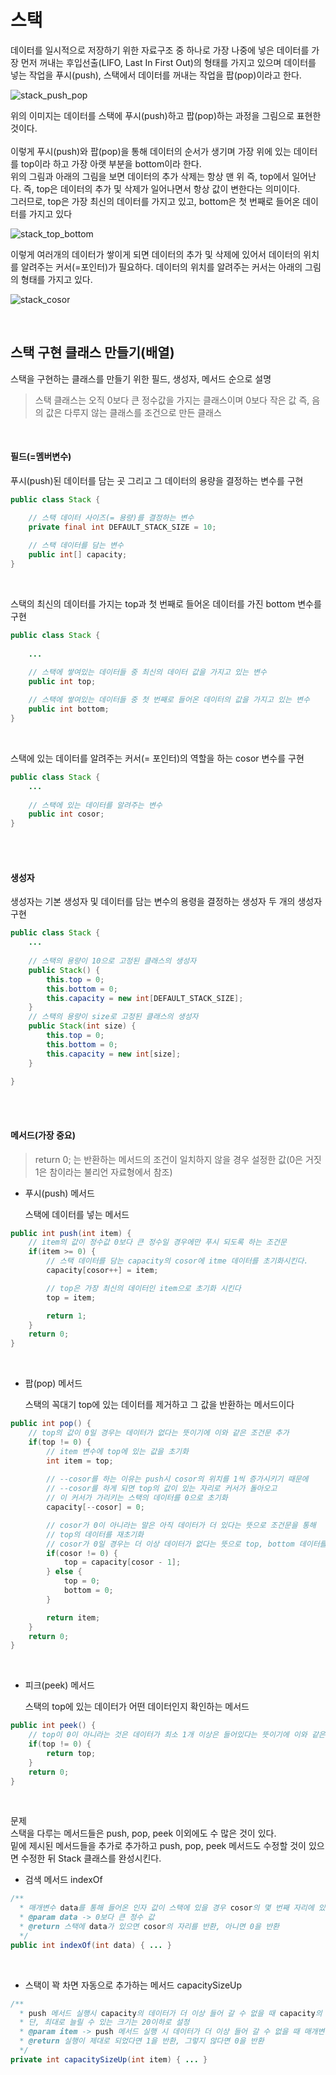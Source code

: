 # 스택

데이터를 일시적으로 저장하기 위한 자료구조 중 하나로 가장 나중에 넣은 데이터를 가장 먼저 꺼내는
후입선출(LIFO, Last In First Out)의 형태를 가지고 있으며 데이터를 넣는 작업을 푸시(push), 스택에서 데이터를
꺼내는 작업을 팝(pop)이라고 한다.

![stack_push_pop](https://github.com/Yoojeebee/alogorithm/blob/master/src/images/stack_push_pop.jpg?raw=true) 
  
위의 이미지는 데이터를 스택에 푸시(push)하고 팝(pop)하는 과정을 그림으로 표현한 것이다.  
<br/>
이렇게 푸시(push)와 팝(pop)을 통해 데이터의 순서가 생기며 가장 위에 있는 데이터를 top이라 하고 가장 아랫 부분을
bottom이라 한다.  
위의 그림과 아래의 그림을 보면 데이터의 추가 삭제는 항상 맨 위 즉, top에서 일어난다. 즉, top은 데이터의 추가 및 삭제가 일어나면서 
항상 값이 변한다는 의미이다.  
그러므로, top은 가장 최신의 데이터를 가지고 있고, bottom은 첫 번째로 들어온 데이터를 가지고 있다 

![stack_top_bottom](https://github.com/Yoojeebee/alogorithm/blob/master/src/images/stack_top_bottom.jpg?raw=true)

이렇게 여러개의 데이터가 쌓이게 되면 데이터의 추가 및 삭제에 있어서 데이터의 위치를 알려주는 커서(=포인터)가 필요하다.
데이터의 위치를 알려주는 커서는 아래의 그림의 형태를 가지고 있다.

![stack_cosor](https://github.com/Yoojeebee/alogorithm/blob/master/src/images/stack_cosor.jpg?raw=true)

<br/>
  
## 스택 구현 클래스 만들기(배열)
스택을 구현하는 클래스를 만들기 위한 필드, 생성자, 메서드 순으로 설명<br/>

> 스택 클래스는 오직 0보다 큰 정수값을 가지는 클래스이며 0보다 작은 값 즉, 음의 값은 다루지 않는 클래스를 조건으로 만든 클래스

<br/>

#### 필드(=멤버변수)
푸시(push)된 데이터를 담는 곳 그리고 그 데이터의 용량을 결정하는 변수를 구현
~~~java
public class Stack {

    // 스택 데이터 사이즈(= 용량)를 결정하는 변수
    private final int DEFAULT_STACK_SIZE = 10;    
    
    // 스택 데이터를 담는 변수
    public int[] capacity;
}
~~~
<br/>

스택의 최신의 데이터를 가지는 top과 첫 번째로 들어온 데이터를 가진 bottom 변수를 구현
```java
public class Stack {
    
    ...

    // 스택에 쌓여있는 데이터들 중 최신의 데이터 값을 가지고 있는 변수
    public int top;
    
    // 스택에 쌓여있는 데이터들 중 첫 번째로 들어온 데이터의 값을 가지고 있는 변수
    public int bottom;
}
```
<br/>

스택에 있는 데이터를 알려주는 커서(= 포인터)의 역할을 하는 cosor 변수를 구현
```java
public class Stack {
    ...
    
    // 스택에 있는 데이터를 알려주는 변수
    public int cosor;
}
```
<br/>
<br/>
  
#### 생성자
생성자는 기본 생성자 및 데이터를 담는 변수의 용령을 결정하는 생성자 두 개의 생성자 구현
```java
public class Stack {
    ...
    
    // 스택의 용량이 10으로 고정된 클래스의 생성자
    public Stack() {
        this.top = 0;
        this.bottom = 0;
        this.capacity = new int[DEFAULT_STACK_SIZE];
    }
    // 스택의 용량이 size로 고정된 클래스의 생성자
    public Stack(int size) {
        this.top = 0;
        this.bottom = 0;
        this.capacity = new int[size];
    }

}
```
<br/>
<br/>
  
#### 메서드(가장 중요)
> return 0; 는 반환하는 메서드의 조건이 일치하지 않을 경우 설정한 값(0은 거짓 1은 참이라는 불리언 자료형에서 참조)
- 푸시(push) 메서드  

    스택에 데이터를 넣는 메서드
```java
public int push(int item) {
    // item의 값이 정수값 0보다 큰 정수일 경우에만 푸시 되도록 하는 조건문
    if(item >= 0) {
        // 스택 데이터를 담는 capacity의 cosor에 itme 데이터를 초기화시킨다.
        capacity[cosor++] = item;

        // top은 가장 최신의 데이터인 item으로 초기화 시킨다
        top = item;

        return 1;
    }
    return 0;
}
```
<br/>

- 팝(pop) 메서드  

    스택의 꼭대기 top에 있는 데이터를 제거하고 그 값을 반환하는 메서드이다
```java
public int pop() {
    // top의 값이 0일 경우는 데이터가 없다는 뜻이기에 이와 같은 조건문 추가
    if(top != 0) {
        // item 변수에 top에 있는 값을 초기화 
        int item = top;
    
        // --cosor를 하는 이유는 push시 cosor의 위치를 1씩 증가시키기 때문에
        // --cosor를 하게 되면 top의 값이 있는 자리로 커서가 돌아오고
        // 이 커서가 가리키는 스택의 데이터를 0으로 초기화
        capacity[--cosor] = 0;

        // cosor가 0이 아니라는 말은 아직 데이터가 더 있다는 뜻으로 조건문을 통해
        // top의 데이터를 재초기화
        // cosor가 0일 경우는 더 이상 데이터가 없다는 뜻으로 top, bottom 데이터를 0으로 초기화
        if(cosor != 0) {
            top = capacity[cosor - 1];
        } else {
            top = 0;
            bottom = 0;
        }

        return item;
    }
    return 0;
}
```
<br/>

- 피크(peek) 메서드  

    스택의 top에 있는 데이터가 어떤 데이터인지 확인하는 메서드
```java
public int peek() {
    // top이 0이 아니라는 것은 데이터가 최소 1개 이상은 들어있다는 뜻이기에 이와 같은 조건문 추가
    if(top != 0) {
        return top;
    }
    return 0;
}
```
<br/>

문제  
스택을 다루는 메서드들은 push, pop, peek 이외에도 수 많은 것이 있다.  
밑에 제시된 메서드들을 추가로 추가하고 push, pop, peek 메서드도 수정할 것이 있으면 수정한 뒤 Stack 클래스를 완성시킨다.

- 검색 메서드 indexOf  
```java
/**
  * 매개변수 data를 통해 들어온 인자 값이 스택에 있을 경우 cosor의 몇 번째 자리에 있는지 반환하는 메서드
  * @param data -> 0보다 큰 정수 값
  * @return 스택에 data가 있으면 cosor의 자리를 반환, 아니면 0을 반환
  */
public int indexOf(int data) { ... }
``` 
<br/>

- 스택이 꽉 차면 자동으로 추가하는 메서드 capacitySizeUp
```java
/**
  * push 메서드 실행시 capacity의 데이터가 더 이상 들어 갈 수 없을 때 capacity의 용량을 늘리는 메서드
  * 단, 최대로 늘릴 수 있는 크기는 20이하로 설정
  * @param item -> push 메서드 실행 시 데이터가 더 이상 들어 갈 수 없을 때 매개변수로 값을 받아와 처리
  * @return 실행이 제대로 되었다면 1을 반환, 그렇지 않다면 0을 반환
  */
private int capacitySizeUp(int item) { ... }
```